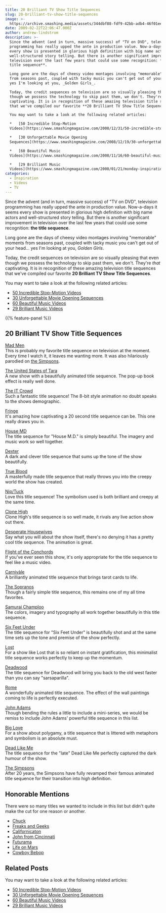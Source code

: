 ```yaml
---
title: 20 Brilliant TV Show Title Sequences
slug: 20-brilliant-tv-show-title-sequences
image: >-
  https://archive.smashing.media/assets/344dbf88-fdf9-42bb-adb4-46f01eedd629/533c5e39-8181-4be2-8748-1c39e05e5455/drhouse.jpg
date: 2009-02-22T22:06:47.000Z
author: andrew-lindstrom
description: >-
  Since the advent (and in turn, massive success) of "TV on DVD", television
  programming has really upped the ante in production value. Now-a-days it seems
  every show is presented in glorious high definition with big name actors and
  well-structured story telling. But there is another significant improvement in
  television over the last few years that could use some recognition: **the
  title sequence**.

  Long gone are the days of cheesy video montages involving "memorable" moments
  from seasons past, coupled with tacky music you can't get out of your head...
  yes I'm looking at you, _Golden Girls_.

  Today, the credit sequences on television are so visually pleasing that even
  though we possess the technology to skip past them, we don't. They're _that_
  captivating. It is in recognition of these amazing television title sequences
  that we've compiled our favorite **20 Brilliant TV Show Title Sequences**.

  You may want to take a look at the following related articles:

  *   [50 Incredible Stop-Motion
  Videos](https://www.smashingmagazine.com/2008/12/31/50-incredible-stop-motion-videos/)

  *   [30 Unforgettable Movie Opening
  Sequences](https://www.smashingmagazine.com/2008/12/19/30-unforgettable-movie-title-sequences/)

  *   [60 Beautiful Music
  Videos](https://www.smashingmagazine.com/2008/11/16/60-beautiful-music-videos/)

  *   [29 Brilliant Music
  Videos](https://www.smashingmagazine.com/2008/01/21/monday-inspiration-brilliant-music-videos/)
categories:
  - Inspiration
  - Videos
  - TV
---
```

Since the advent (and in turn, massive success) of "TV on DVD", television programming has really upped the ante in production value. Now-a-days it seems every show is presented in glorious high definition with big name actors and well-structured story telling. But there is another significant improvement in television over the last few years that could use some recognition: **the title sequence**.

Long gone are the days of cheesy video montages involving "memorable" moments from seasons past, coupled with tacky music you can't get out of your head... yes I'm looking at you, _Golden Girls_.

Today, the credit sequences on television are so visually pleasing that even though we possess the technology to skip past them, we don't. They're _that_ captivating. It is in recognition of these amazing television title sequences that we've compiled our favorite **20 Brilliant TV Show Title Sequences**.

You may want to take a look at the following related articles:

*   [50 Incredible Stop-Motion Videos](https://www.smashingmagazine.com/2008/12/31/50-incredible-stop-motion-videos/)
*   [30 Unforgettable Movie Opening Sequences](https://www.smashingmagazine.com/2008/12/19/30-unforgettable-movie-title-sequences/)
*   [60 Beautiful Music Videos](https://www.smashingmagazine.com/2008/11/16/60-beautiful-music-videos/)
*   [29 Brilliant Music Videos](https://www.smashingmagazine.com/2008/01/21/monday-inspiration-brilliant-music-videos/)

{{% feature-panel %}}

## 20 Brilliant TV Show Title Sequences

[Mad Men](https://www.imdb.com/title/tt0804503/)  
This is probably my favorite title sequence on television at the moment. Every time I watch it, it leaves me wanting more. It was also hilariously parodied on [the Simpsons](https://youtube.com/watch?v=KcmM7Jh2Y3k).

[The United States of Tara](https://www.imdb.com/title/tt1001482/)  
A new show with a beautifully animated title sequence. The pop-up book effect is really well done.

[The IT Crowd](https://www.imdb.com/title/tt1001482/)  
Such a fantastic title sequence! The 8-bit style animation no doubt speaks to the shows demographic.

[Fringe](https://www.imdb.com/title/tt1119644/)  
It's amazing how captivating a 20 second title sequence can be. This one really draws you in.

[House MD](https://www.imdb.com/title/tt0412142/)  
The title sequence for "House M.D." is simply beautiful. The imagery and music work so well together.

[Dexter](https://www.imdb.com/title/tt0773262/)  
A dark and clever title sequence that sums up the tone of the show beautifully.

[True Blood](https://www.imdb.com/title/tt0844441/)  
A masterfully made title sequence that really throws you into the creepy world the show has created.

[Nip/Tuck](https://www.imdb.com/title/tt0361217/)  
Love this title sequence! The symbolism used is both brilliant and creepy at the same time.

[Clone High](https://www.imdb.com/title/tt0305011/)  
Clone High's title sequence is so well made, it rivals any live action show out there.

[Desperate Housewives](https://www.imdb.com/title/tt0410975/)  
Say what you will about the show itself, there's no denying it has a pretty cool title sequence. The animation is great.

[Flight of the Conchords](https://www.imdb.com/title/tt0863046/)  
If you've ever seen this show, it's only appropriate for the title sequence to feel like a music video.

[Carnivàle](https://www.imdb.com/title/tt0319969/)  
A brilliantly animated title sequence that brings tarot cards to life.

[The Sopranos](https://www.imdb.com/title/tt0141842/)  
Though a fairly simple title sequence, this remains one of my all time favorites.

[Samurai Champloo](https://www.imdb.com/title/tt0423731/)  
The colors, imagery and typography all work together beautifully in this title sequence.

[Six Feet Under](https://www.imdb.com/title/tt0248654/)  
The title sequence for "Six Feet Under" is beautifully shot and at the same time sets up the tone and premise of the show perfectly.

[Lost](https://www.imdb.com/title/tt0411008/)  
For a show like Lost that is so reliant on instant gratification, this minimalist title sequence works perfectly to keep up the momentum.

[Deadwood](https://www.imdb.com/title/tt0348914/)  
The title sequence for Deadwood will bring you back to the old west faster than you can say "sarsaparilla".

[Rome](https://www.imdb.com/title/tt0814164/)  
A wonderfully animated title sequence. The effect of the wall paintings coming to life is perfectly executed.

[John Adams](https://www.imdb.com/title/tt0472027/)  
Though bending the rules a little to include a mini-series, we would be remiss to include John Adams' powerful title sequence in this list.

[Big Love](https://www.imdb.com/title/tt0421030/)  
For a show about polygamy, a title sequence that is littered with metaphors and symbolism is an absolute must.

[Dead Like Me](https://www.imdb.com/title/tt0348913/)  
The title sequence for the "late" Dead Like Me perfectly captured the dark humour of the show.

[The Simpsons](https://www.imdb.com/title/tt0096697/)  
After 20 years, the Simpsons have fully revamped their famous animated title sequence for their transition into high definition.

## Honorable Mentions

There were so many titles we wanted to include in this list but didn't quite make the cut for one reason or another.

*   [Chuck](https://www.imdb.com/title/tt0934814/)
*   [Freaks and Geeks](https://www.imdb.com/title/tt0193676/)
*   [Californicaton](https://www.imdb.com/title/tt0904208/)
*   [John from Cincinnati](https://www.imdb.com/title/tt0814164/)
*   [Futurama](https://www.imdb.com/title/tt0149460/)
*   [Life on Mars](https://www.imdb.com/title/tt0478942/)
*   [Cowboy Bebop](https://www.imdb.com/title/tt0213338/)

## Related Posts

You may want to take a look at the following related articles:

*   [50 Incredible Stop-Motion Videos](https://www.smashingmagazine.com/2008/12/31/50-incredible-stop-motion-videos/)
*   [30 Unforgettable Movie Opening Sequences](https://www.smashingmagazine.com/2008/12/19/30-unforgettable-movie-title-sequences/)
*   [60 Beautiful Music Videos](https://www.smashingmagazine.com/2008/11/16/60-beautiful-music-videos/)
*   [29 Brilliant Music Videos](https://www.smashingmagazine.com/2008/01/21/monday-inspiration-brilliant-music-videos/)

